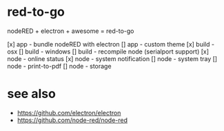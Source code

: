 # red-to-go

nodeRED + electron + awesome = red-to-go

[x] app - bundle nodeRED with electron
[] app - custom theme
[x] build - osx
[] build - windows
[] build - recompile node (serialport support)
[x] node - online status
[x] node - system notification
[] node - system tray
[] node - print-to-pdf
[] node - storage

# see also

- https://github.com/electron/electron
- https://github.com/node-red/node-red